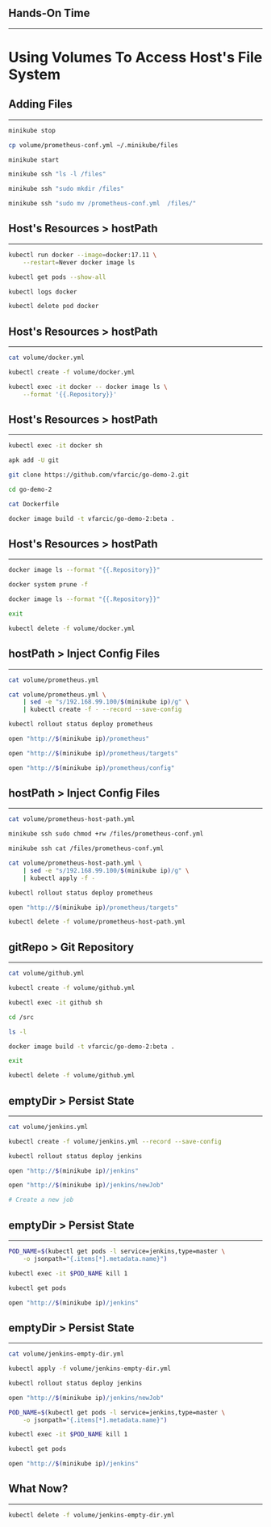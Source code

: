 ## Hands-On Time

---

# Using Volumes To Access Host's File System


## Adding Files

---

```bash
minikube stop

cp volume/prometheus-conf.yml ~/.minikube/files

minikube start

minikube ssh "ls -l /files"

minikube ssh "sudo mkdir /files"

minikube ssh "sudo mv /prometheus-conf.yml  /files/"
```


## Host's Resources > hostPath

---

```bash
kubectl run docker --image=docker:17.11 \
    --restart=Never docker image ls

kubectl get pods --show-all

kubectl logs docker

kubectl delete pod docker
```


## Host's Resources > hostPath

---

```bash
cat volume/docker.yml

kubectl create -f volume/docker.yml

kubectl exec -it docker -- docker image ls \
    --format '{{.Repository}}'
```


<!-- .slide: data-background="img/volume-hostPath.png" data-background-size="contain" -->


## Host's Resources > hostPath

---

```bash
kubectl exec -it docker sh

apk add -U git

git clone https://github.com/vfarcic/go-demo-2.git

cd go-demo-2

cat Dockerfile

docker image build -t vfarcic/go-demo-2:beta .
```


## Host's Resources > hostPath

---

```bash
docker image ls --format "{{.Repository}}"

docker system prune -f

docker image ls --format "{{.Repository}}"

exit

kubectl delete -f volume/docker.yml
```


## hostPath > Inject Config Files

---

```bash
cat volume/prometheus.yml

cat volume/prometheus.yml \
    | sed -e "s/192.168.99.100/$(minikube ip)/g" \
    | kubectl create -f - --record --save-config

kubectl rollout status deploy prometheus

open "http://$(minikube ip)/prometheus"

open "http://$(minikube ip)/prometheus/targets"

open "http://$(minikube ip)/prometheus/config"
```


## hostPath > Inject Config Files

---

```bash
cat volume/prometheus-host-path.yml

minikube ssh sudo chmod +rw /files/prometheus-conf.yml

minikube ssh cat /files/prometheus-conf.yml

cat volume/prometheus-host-path.yml \
    | sed -e "s/192.168.99.100/$(minikube ip)/g" \
    | kubectl apply -f -

kubectl rollout status deploy prometheus

open "http://$(minikube ip)/prometheus/targets"

kubectl delete -f volume/prometheus-host-path.yml
```


## gitRepo > Git Repository

---

```bash
cat volume/github.yml

kubectl create -f volume/github.yml

kubectl exec -it github sh

cd /src

ls -l

docker image build -t vfarcic/go-demo-2:beta .

exit

kubectl delete -f volume/github.yml
```


<!-- .slide: data-background="img/volume-git-repo.png" data-background-size="contain" -->


## emptyDir > Persist State

---

```bash
cat volume/jenkins.yml

kubectl create -f volume/jenkins.yml --record --save-config

kubectl rollout status deploy jenkins

open "http://$(minikube ip)/jenkins"

open "http://$(minikube ip)/jenkins/newJob"

# Create a new job
```


## emptyDir > Persist State

---

```bash
POD_NAME=$(kubectl get pods -l service=jenkins,type=master \
    -o jsonpath="{.items[*].metadata.name}")

kubectl exec -it $POD_NAME kill 1

kubectl get pods

open "http://$(minikube ip)/jenkins"
```


## emptyDir > Persist State

---

```bash
cat volume/jenkins-empty-dir.yml

kubectl apply -f volume/jenkins-empty-dir.yml

kubectl rollout status deploy jenkins

open "http://$(minikube ip)/jenkins/newJob"

POD_NAME=$(kubectl get pods -l service=jenkins,type=master \
    -o jsonpath="{.items[*].metadata.name}")

kubectl exec -it $POD_NAME kill 1

kubectl get pods

open "http://$(minikube ip)/jenkins"
```


<!-- .slide: data-background="img/volume-components.png" data-background-size="contain" -->


## What Now?

---

```bash
kubectl delete -f volume/jenkins-empty-dir.yml
```
